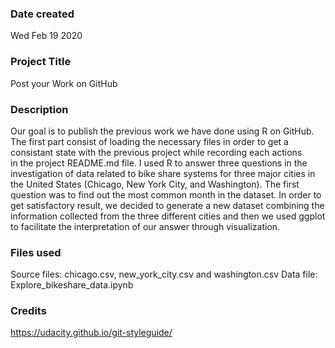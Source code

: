 ### Date created
Wed Feb 19 2020

### Project Title
Post your Work on GitHub

### Description
Our goal is to publish the previous work we have done using R on GitHub.
The first part consist of loading the necessary files in order to get a 
consistant state with the previous project while recording each actions  
in the project README.md file. I used R to answer three questions in the 
investigation of data related to bike share systems for three major cities 
in the United States (Chicago, New York City, and Washington).
The first question was to find out the most common month in the dataset.
In order to get satisfactory result, we decided to generate a new dataset 
combining the information collected from the three different cities and 
then we used ggplot to facilitate the interpretation of our answer through 
visualization.

### Files used
Source files: chicago.csv, new_york_city.csv and washington.csv
Data file: Explore_bikeshare_data.ipynb

### Credits
https://udacity.github.io/git-styleguide/
